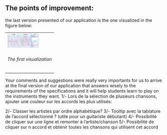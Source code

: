 ## The points of improvement:

the last version presented of our application is the one visualized in the figure below:
<table border="0">
  <tr>
    <td>
      <img src="img/FirstViz.png" style="width: 100px;">
    </td>
  </tr>
  <tr>
    <td align="center">
      <h6> The first visualization </h6>
    </td>
  </tr>
</table>
Your comments and suggestions were really very importants for us to arrive at the final version of our application that answers wisely to the requirements of the specifications and it will help students learn to play on the instruments they want.
1/- Lors de la sélection de plusieurs chansons, ajouter une couleur sur les accords les plus utilisés:

2/- Classer les artistes par ordre alphabétique?
3/- Tooltip avec la tablature de l’accord sélectionné ? (utile pour un guitariste débutant)
4/- Possibilité de cliquer sur une ligne et remonter à l’artiste/chanson
5/- Possibilité de cliquer sur n accord et obtenir toutes les chansons qui utilisent cet accord

